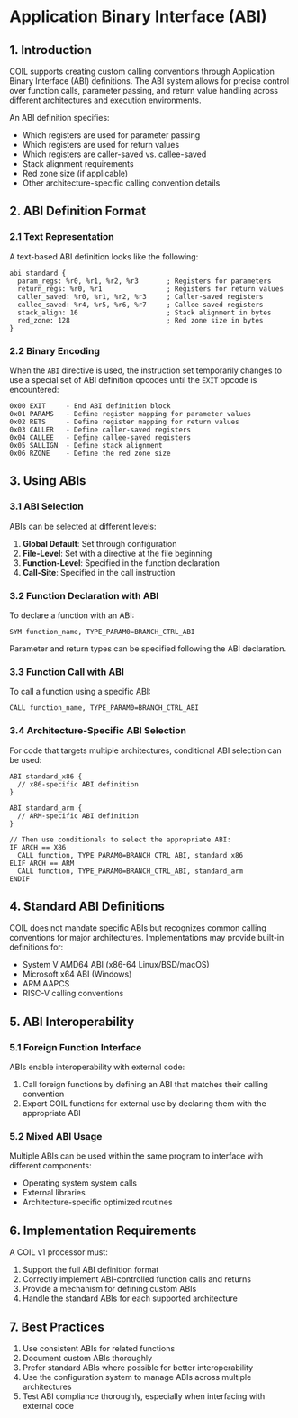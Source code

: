 # Application Binary Interface (ABI)

## 1. Introduction

COIL supports creating custom calling conventions through Application Binary Interface (ABI) definitions. The ABI system allows for precise control over function calls, parameter passing, and return value handling across different architectures and execution environments.

An ABI definition specifies:
- Which registers are used for parameter passing
- Which registers are used for return values
- Which registers are caller-saved vs. callee-saved
- Stack alignment requirements
- Red zone size (if applicable)
- Other architecture-specific calling convention details

## 2. ABI Definition Format

### 2.1 Text Representation

A text-based ABI definition looks like the following:

```
abi standard {
  param_regs: %r0, %r1, %r2, %r3       ; Registers for parameters
  return_regs: %r0, %r1                ; Registers for return values
  caller_saved: %r0, %r1, %r2, %r3     ; Caller-saved registers
  callee_saved: %r4, %r5, %r6, %r7     ; Callee-saved registers
  stack_align: 16                      ; Stack alignment in bytes
  red_zone: 128                        ; Red zone size in bytes
}
```

### 2.2 Binary Encoding

When the `ABI` directive is used, the instruction set temporarily changes to use a special set of ABI definition opcodes until the `EXIT` opcode is encountered:

```
0x00 EXIT     - End ABI definition block
0x01 PARAMS   - Define register mapping for parameter values
0x02 RETS     - Define register mapping for return values
0x03 CALLER   - Define caller-saved registers
0x04 CALLEE   - Define callee-saved registers
0x05 SALLIGN  - Define stack alignment
0x06 RZONE    - Define the red zone size
```

## 3. Using ABIs

### 3.1 ABI Selection

ABIs can be selected at different levels:

1. **Global Default**: Set through configuration
2. **File-Level**: Set with a directive at the file beginning
3. **Function-Level**: Specified in the function declaration
4. **Call-Site**: Specified in the call instruction

### 3.2 Function Declaration with ABI

To declare a function with an ABI:

```
SYM function_name, TYPE_PARAM0=BRANCH_CTRL_ABI
```

Parameter and return types can be specified following the ABI declaration.

### 3.3 Function Call with ABI

To call a function using a specific ABI:

```
CALL function_name, TYPE_PARAM0=BRANCH_CTRL_ABI
```

### 3.4 Architecture-Specific ABI Selection

For code that targets multiple architectures, conditional ABI selection can be used:

```
ABI standard_x86 {
  // x86-specific ABI definition
}

ABI standard_arm {
  // ARM-specific ABI definition
}

// Then use conditionals to select the appropriate ABI:
IF ARCH == X86
  CALL function, TYPE_PARAM0=BRANCH_CTRL_ABI, standard_x86
ELIF ARCH == ARM
  CALL function, TYPE_PARAM0=BRANCH_CTRL_ABI, standard_arm
ENDIF
```

## 4. Standard ABI Definitions

COIL does not mandate specific ABIs but recognizes common calling conventions for major architectures. Implementations may provide built-in definitions for:

- System V AMD64 ABI (x86-64 Linux/BSD/macOS)
- Microsoft x64 ABI (Windows)
- ARM AAPCS
- RISC-V calling conventions

## 5. ABI Interoperability

### 5.1 Foreign Function Interface

ABIs enable interoperability with external code:

1. Call foreign functions by defining an ABI that matches their calling convention
2. Export COIL functions for external use by declaring them with the appropriate ABI

### 5.2 Mixed ABI Usage

Multiple ABIs can be used within the same program to interface with different components:

- Operating system system calls
- External libraries
- Architecture-specific optimized routines

## 6. Implementation Requirements

A COIL v1 processor must:

1. Support the full ABI definition format
2. Correctly implement ABI-controlled function calls and returns
3. Provide a mechanism for defining custom ABIs
4. Handle the standard ABIs for each supported architecture

## 7. Best Practices

1. Use consistent ABIs for related functions
2. Document custom ABIs thoroughly
3. Prefer standard ABIs where possible for better interoperability
4. Use the configuration system to manage ABIs across multiple architectures
5. Test ABI compliance thoroughly, especially when interfacing with external code